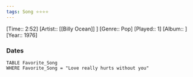 ```yaml
---
tags: Song ⭐⭐⭐⭐ 
---
```

[Time:: 2:52]
[Artist:: [[Billy Ocean]] ]
[Genre:: Pop]
[Played:: 1]
[Album:: ]
[Year:: 1976]
### Dates
````dataview
TABLE Favorite_Song
WHERE Favorite_Song = "Love really hurts without you"
````
